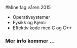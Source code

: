 #Mine fag våren 2015
- Operativsystemer
- Fysikk og Kjemi
- Effektiv kode med C og C++

### Mer info kommer ...
